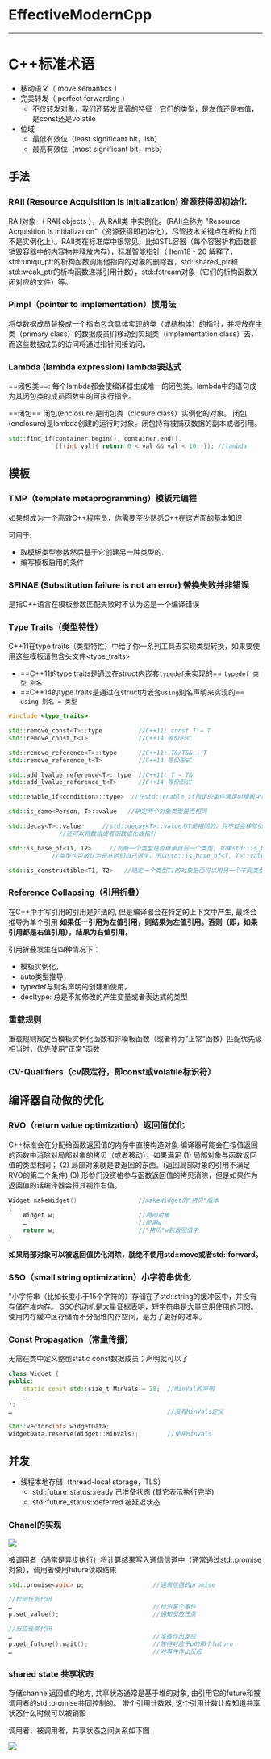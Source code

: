 # EffectiveModernCpp
---

# C++标准术语

- 移动语义（ move semantics ）
- 完美转发（ perfect forwarding ）
  - 不仅转发对象，我们还转发显著的特征：它们的类型，是左值还是右值，是const还是volatile
- 位域
  - 最低有效位（least significant bit，lsb）
  - 最高有效位（most significant bit，msb）

## 手法

### RAII (Resource Acquisition Is Initialization) 资源获得即初始化

RAII对象 （ RAII objects ），从 RAII类 中实例化。（RAII全称为 "Resource Acquisition Is Initialization"（资源获得即初始化），尽管技术关键点在析构上而不是实例化上）。RAII类在标准库中很常见。比如STL容器（每个容器析构函数都销毁容器中的内容物并释放内存），标准智能指针（ Item18 - 20 解释了，std::uniqu_ptr的析构函数调用他指向的对象的删除器，std::shared_ptr和std::weak_ptr的析构函数递减引用计数），std::fstream对象（它们的析构函数关闭对应的文件）等。

### Pimpl（pointer to implementation）惯用法

将类数据成员替换成一个指向包含具体实现的类（或结构体）的指针，并将放在主类（primary class）的数据成员们移动到实现类（implementation class）去，而这些数据成员的访问将通过指针间接访问。

### Lambda (lambda expression) lambda表达式

==闭包类==:
每个lambda都会使编译器生成唯一的闭包类。lambda中的语句成为其闭包类的成员函数中的可执行指令。

==闭包==
闭包(enclosure)是闭包类（closure class）实例化的对象。
闭包(enclosure)是lambda创建的运行时对象。闭包持有被捕获数据的副本或者引用。

```cpp
std::find_if(container.begin(), container.end(),
             [](int val){ return 0 < val && val < 10; }); //lambda
```

## 模板

### TMP（template metaprogramming）模板元编程

如果想成为一个高效C++程序员，你需要至少熟悉C++在这方面的基本知识

可用于:
- 取模板类型参数然后基于它创建另一种类型的. 
- 编写模板启用的条件

### SFINAE (Substitution failure is not an error) 替换失败并非错误

是指C++语言在模板参数匹配失败时不认为这是一个编译错误

### Type Traits（类型特性）

C++11在type traits（类型特性）中给了你一系列工具去实现类型转换，如果要使用这些模板请包含头文件<type_traits>
- ==C++11的type traits是通过在struct内嵌套`typedef`来实现的== 	`typedef 类型 别名`
- ==C++14的type traits是通过在struct内嵌套`using`别名声明来实现的==	`using 别名 = 类型`

```cpp
#include <type_traits>

std::remove_const<T>::type          //C++11: const T → T 
std::remove_const_t<T>              //C++14 等价形式

std::remove_reference<T>::type      //C++11: T&/T&& → T 
std::remove_reference_t<T>          //C++14 等价形式

std::add_lvalue_reference<T>::type  //C++11: T → T& 
std::add_lvalue_reference_t<T>      //C++14 等价形式

std::enable_if<condition>::type>  //在std::enable_if指定的条件满足时模板才启用

std::is_same<Person, T>::value   //确定两个对象类型是否相同

std::decay<T>::value      //std::decay<T>::value与T是相同的，只不过会移除引用和cv限定符（cv-qualifiers，即const或volatile标识符）的修饰
              //还可以将数组或者函数退化成指针

std::is_base_of<T1, T2>     //判断一个类型是否继承自另一个类型, 如果std::is_base_of<T1, T2>是true就表示T2派生自T1
            //类型也可被认为是从他们自己派生，所以std::is_base_of<T, T>::value总是true

std::is_constructible<T1, T2>   //确定一个类型T1的对象是否可以用另一个不同类型T2（或多个类型）的对象（或多个对象）来构造
```

### Reference Collapsing（引用折叠）

在C++中手写引用的引用是非法的, 但是编译器会在特定的上下文中产生, 最终会推导为单个引用
**如果任一引用为左值引用，则结果为左值引用。否则（即，如果引用都是右值引用），结果为右值引用。**

引用折叠发生在四种情况下：
- 模板实例化，
- auto类型推导，
- typedef与别名声明的创建和使用，
- decltype: 总是不加修改的产生变量或者表达式的类型

### 重载规则

重载规则规定当模板实例化函数和非模板函数（或者称为"正常"函数）匹配优先级相当时，优先使用"正常"函数

### CV-Qualifiers（cv限定符，即const或volatile标识符）

## 编译器自动做的优化

### RVO（return value optimization）返回值优化

C++标准会在分配给函数返回值的内存中直接构造对象
编译器可能会在按值返回的函数中消除对局部对象的拷贝（或者移动），如果满足
(1) 局部对象与函数返回值的类型相同；
(2) 局部对象就是要返回的东西。(返回局部对象的引用不满足RVO的第二个条件)
(3) 形参们没资格参与函数返回值的拷贝消除，但是如果作为返回值的话编译器会将其视作右值。

```cpp
Widget makeWidget()                 //makeWidget的"拷贝"版本
{
    Widget w;                       //局部对象
    …                               //配置w
    return w;                       //"拷贝"w到返回值中
}
```
**如果局部对象可以被返回值优化消除，就绝不使用std::move或者std::forward。**

### SSO（small string optimization）小字符串优化

"小字符串（比如长度小于15个字符的）存储在了std::string的缓冲区中，并没有存储在堆内存。
SSO的动机是大量证据表明，短字符串是大量应用使用的习惯。使用内存缓冲区存储而不分配堆内存空间，是为了更好的效率。

### Const Propagation（常量传播）

无需在类中定义整型static const数据成员；声明就可以了

```cpp
class Widget {
public:
    static const std::size_t MinVals = 28;  //MinVal的声明
    …
};
…                                           //没有MinVals定义

std::vector<int> widgetData;
widgetData.reserve(Widget::MinVals);        //使用MinVals
```

## 并发

- 线程本地存储（thread-local storage，TLS）
  - std::future_status::ready 已准备状态 (其它表示执行完毕)
  - std::future_status::deferred 被延迟状态

### Chanel的实现

![](https://cntransgroup.github.io/EffectiveModernCppChinese/7.TheConcurrencyAPI/media/item38_fig1.png)

被调用者（通常是异步执行）将计算结果写入通信信道中（通常通过std::promise对象），调用者使用future读取结果

```cpp
std::promise<void> p;                   //通信信道的promise

//检测任务代码
…                                       //检测某个事件
p.set_value();                          //通知反应任务

//反应任务代码
…                                       //准备作出反应
p.get_future().wait();                  //等待对应于p的那个future
…                                       //对事件作出反应

```

### shared state 共享状态

存储channel返回值的地方, 共享状态通常是基于堆的对象, 由引用它的future和被调用者的std::promise共同控制的。
带个引用计数器, 这个引用计数让库知道共享状态什么时候可以被销毁

调用者，被调用者，共享状态之间关系如下图

![](https://cntransgroup.github.io/EffectiveModernCppChinese/7.TheConcurrencyAPI/media/item38_fig2.png)
